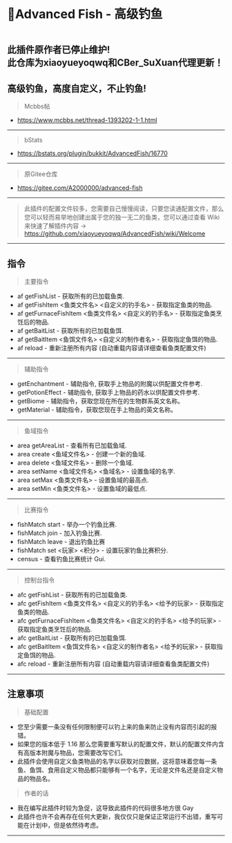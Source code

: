 # 🎣Advanced Fish - 高级钓鱼
<img arc=“https://img.shields.in/badge/Frame-Hexo-blue”>

## 此插件原作者已停止维护! <br />此仓库为xiaoyueyoqwq和CBer_SuXuan代理更新！

## 高级钓鱼，高度自定义，不止钓鱼!

> Mcbbs帖
- https://www.mcbbs.net/thread-1393202-1-1.html
---
> bStats
- https://bstats.org/plugin/bukkit/AdvancedFish/16770
---
> 原Gitee仓库
- https://gitee.com/A2000000/advanced-fish
---
> 此插件的配置文件较多，您需要自己慢慢阅读，只要您读通配置文件，那么您可以轻而易举地创建出属于您的独一无二的鱼类，您可以通过查看 Wiki 来快速了解插件内容 -> https://github.com/xiaoyueyoqwq/AdvancedFish/wiki/Welcome
---
## 指令
> 主要指令
- af getFishList - 获取所有的已加载鱼类.
- af getFishItem <鱼类文件名> <自定义的钓手名> - 获取指定鱼类的物品.
- af getFurnaceFishItem <鱼类文件名> <自定义的钓手名> - 获取指定鱼类烹饪后的物品.
- af getBaitList - 获取所有的已加载鱼饵.
- af getBaitItem <鱼饵文件名> <自定义的制作者名> - 获取指定鱼饵的物品.
- af reload - 重新注册所有内容 (自动重载内容请详细查看鱼类配置文件)
---
> 辅助指令
- getEnchantment - 辅助指令, 获取手上物品的附魔以供配置文件参考.
- getPotionEffect - 辅助指令, 获取手上物品的药水以供配置文件参考.
- getBiome - 辅助指令，获取您现在所在的生物群系英文名称。
- getMaterial - 辅助指令，获取您现在手上物品的英文名称。
---
> 鱼域指令
- area getAreaList - 查看所有已加载鱼域.
- area create <鱼域文件名> - 创建一个新的鱼域.
- area delete <鱼域文件名> - 删除一个鱼域.
- area setName <鱼域文件名> <鱼域名> - 设置鱼域的名字.
- area setMax <鱼类文件名> - 设置鱼域的最高点.
- area setMin <鱼类文件名> - 设置鱼域的最低点.
---
> 比赛指令
- fishMatch start - 举办一个钓鱼比赛.
- fishMatch join - 加入钓鱼比赛.
- fishMatch leave - 退出钓鱼比赛
- fishMatch set <玩家> <积分> - 设置玩家钓鱼比赛积分.
- census - 查看钓鱼比赛统计 Gui.
---
> 控制台指令
- afc getFishList - 获取所有的已加载鱼类.
- afc getFishItem <鱼类文件名> <自定义的钓手名> <给予的玩家> - 获取指定鱼类的物品.
- afc getFurnaceFishItem <鱼类文件名> <自定义的钓手名> <给予的玩家> - 获取指定鱼类烹饪后的物品.
- afc getBaitList - 获取所有的已加载鱼饵.
- afc getBaitItem <鱼饵文件名> <自定义的制作者名> <给予的玩家> - 获取指定鱼饵的物品.
- afc reload - 重新注册所有内容 (自动重载内容请详细查看鱼类配置文件)
---
## 注意事项
> 基础配置
- 您至少需要一条没有任何限制便可以钓上来的鱼来防止没有内容而引起的报错。
- 如果您的版本低于 1.16 那么您需要重写默认的配置文件，默认的配置文件内含有高版本附魔与物品，您需要改写它们。
- 此插件会使用自定义鱼类物品的名字以获取对应数据，这将意味着您每一条鱼、鱼饵、食用自定义物品都只能够有一个名字，无论是文件名还是自定义物品的物品名。
> 作者的话
- 我在编写此插件时较为急促，这导致此插件的代码很多地方很 Gay
- 此插件也许不会再存在任何大更新，我仅仅只是保证正常运行不出错，重写可能在计划中，但是依然待考虑。
---
